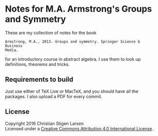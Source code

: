 Notes for M.A. Armstrong's Groups and Symmetry
==============================================

These are my collection of notes for the book

    Armstrong, M.A., 2013. Groups and symmetry. Springer Science & Business
    Media.

for an introductory course in abstract algebra. I use them to look up
definitions, theorems and tricks.

Requirements to build
---------------------

Just use either of TeX Live or MacTeX, and you should have all the packages. I
also upload a PDF for every commit.

License
-------

Copyright 2016 Christian Stigen Larsen  
Licensed under a [Creative Commons Attribution 4.0 International
License](http://creativecommons.org/licenses/by/4.0/).
